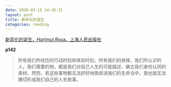 ```yaml
---
date: 2020-03-15 14:28:21
layout: post
title: 新异化的诞生
categories: reading
---
```


[新异化的诞生，Hartmut Rosa，上海人民出版社](https://book.douban.com/subject/27204816/)

**p142**

> 所有我们所经历的行动时刻和体验时刻，所有我们的抉择，我们所认识的人，我们需要的物，都是我们对自己人生的可能描述、确立我们身份认同的素材。然而，若这些事物都无法好好地吸收进我们的生命当中，我也就无法确切形成我们自己的人生故事。
